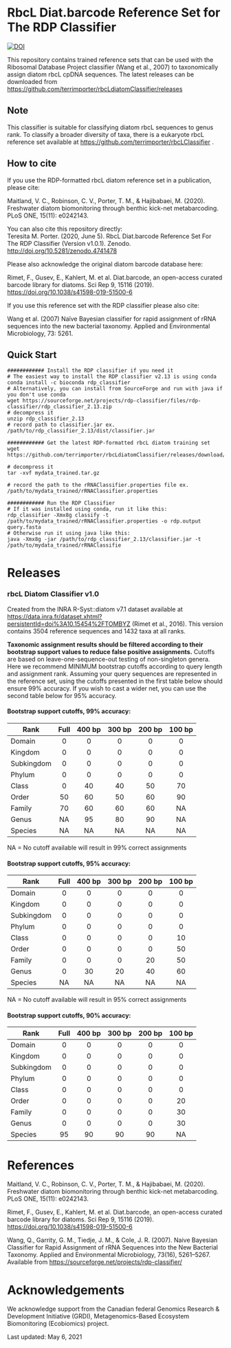 # RbcL Diat.barcode Reference Set for The RDP Classifier

[![DOI](https://zenodo.org/badge/DOI/10.5281/zenodo.4741478.svg)](https://doi.org/10.5281/zenodo.4741478)  

This repository contains trained reference sets that can be used with the Ribosomal Database Project classifier (Wang et al., 2007) to taxonomically assign diatom rbcL cpDNA sequences.  The latest releases can be downloaded from https://github.com/terrimporter/rbcLdiatomClassifier/releases

## Note

This classifier is suitable for classifying diatom rbcL sequences to genus rank.  To classify a broader diversity of taxa, there is a eukaryote rbcL reference set available at https://github.com/terrimporter/rbcLClassifier .

## How to cite

If you use the RDP-formatted rbcL diatom reference set in a publication, please cite:

Maitland, V. C., Robinson, C. V., Porter, T. M., & Hajibabaei, M. (2020). Freshwater diatom biomonitoring through benthic kick-net metabarcoding. PLoS ONE, 15(11): e0242143.

You can also cite this repository directly:  
Teresita M. Porter. (2020, June 5). RbcL Diat.barcode Reference Set For The RDP Classifier (Version v1.0.1). Zenodo. http://doi.org/10.5281/zenodo.4741478   

Please also acknowledge the original diatom barcode database here:

Rimet, F., Gusev, E., Kahlert, M. et al. Diat.barcode, an open-access curated barcode library for diatoms. Sci Rep 9, 15116 (2019). https://doi.org/10.1038/s41598-019-51500-6

If you use this reference set with the RDP classifier please also cite:

Wang et al. (2007) Naïve Bayesian classifier for rapid assignment of rRNA sequences into the new bacterial taxonomy. Applied and Environmental Microbiology, 73: 5261.

## Quick Start

```linux
############ Install the RDP classifier if you need it
# The easiest way to install the RDP classifier v2.13 is using conda
conda install -c bioconda rdp_classifier
# Alternatively, you can install from SourceForge and run with java if you don't use conda
wget https://sourceforge.net/projects/rdp-classifier/files/rdp-classifier/rdp_classifier_2.13.zip
# decompress it
unzip rdp_classifier_2.13
# record path to classifier.jar ex. /path/to/rdp_classifier_2.13/dist/classifier.jar

############ Get the latest RDP-formatted rbcL diatom training set
wget https://github.com/terrimporter/rbcLdiatomClassifier/releases/download/v1.0/mydata_trained.tar.gz

# decompress it
tar -xvf mydata_trained.tar.gz

# record the path to the rRNAClassifier.properties file ex. /path/to/mydata_trained/rRNAClassifier.properties

############ Run the RDP Classifier 
# If it was installed using conda, run it like this:
rdp_classifier -Xmx8g classify -t /path/to/mydata_trained/rRNAClassifier.properties -o rdp.output query.fasta
# Otherwise run it using java like this:
java -Xmx8g -jar /path/to/rdp_classifier_2.13/classifier.jar -t /path/to/mydata_trained/rRNAClassifie
```

# Releases

### rbcL Diatom Classifier v1.0

Created from the INRA R-Syst::diatom v7.1 dataset available at https://data.inra.fr/dataset.xhtml?persistentId=doi%3A10.15454%2FTOMBYZ (Rimet et al., 2016).  This version contains 3504 reference sequences and 1432 taxa at all ranks.

**Taxonomic assignment results should be filtered according to their bootstrap support values to reduce false positive assignments.**  Cutoffs are based on leave-one-sequence-out testing of non-singleton genera. Here we recommend MINIMUM bootstrap cutoffs according to query length and assignment rank.  Assuming your query sequences are represented in the reference set, using the cutoffs presented in the first table below should ensure 99% accuracy.  If you wish to cast a wider net, you can use the second table below for 95% accuracy.

#### Bootstrap support cutoffs, 99% accuracy:

Rank | Full | 400 bp | 300 bp | 200 bp | 100 bp
--- |:---:|:---:|:---:|:---:|:---:
Domain | 0 | 0 | 0 | 0 | 0
Kingdom | 0 | 0 | 0 | 0 | 0
Subkingdom | 0 | 0 | 0 | 0 | 0
Phylum | 0 | 0 | 0 | 0 | 0
Class | 0 | 40 | 40 | 50 | 70
Order | 50 | 60 | 50 | 60 | 90
Family | 70 | 60 | 60 | 60 | NA
Genus | NA | 95 | 80 | 90 | NA
Species | NA | NA | NA | NA | NA

NA = No cutoff available will result in 99% correct assignments

#### Bootstrap support cutoffs, 95% accuracy:

Rank | Full | 400 bp | 300 bp | 200 bp | 100 bp
--- |:---:|:---:|:---:|:---:|:---:
Domain | 0 | 0 | 0 | 0 | 0
Kingdom | 0 | 0 | 0 | 0 | 0
Subkingdom | 0 | 0 | 0 | 0 | 0
Phylum | 0 | 0 | 0 | 0 | 0
Class | 0 | 0 | 0 | 0 | 10
Order | 0 | 0 | 0 | 0 | 50
Family | 0 | 0 | 0 | 20 | 50
Genus | 0 | 30 | 20 | 40 | 60
Species | NA | NA | NA | NA | NA

NA = No cutoff available will result in 95% correct assignments

#### Bootstrap support cutoffs, 90% accuracy:

Rank | Full | 400 bp | 300 bp | 200 bp | 100 bp
--- |:---:|:---:|:---:|:---:|:---:
Domain | 0 | 0 | 0 | 0 | 0
Kingdom | 0 | 0 | 0 | 0 | 0
Subkingdom | 0 | 0 | 0 | 0 | 0
Phylum | 0 | 0 | 0 | 0 | 0
Class | 0 | 0 | 0 | 0 | 0
Order | 0 | 0 | 0 | 0 | 20
Family | 0 | 0 | 0 | 0 | 30
Genus | 0 | 0 | 0 | 0 | 30
Species | 95 | 90 | 90 | 90 | NA

# References

Maitland, V. C., Robinson, C. V., Porter, T. M., & Hajibabaei, M. (2020). Freshwater diatom biomonitoring through benthic kick-net metabarcoding. PLoS ONE, 15(11): e0242143.

Rimet, F., Gusev, E., Kahlert, M. et al. Diat.barcode, an open-access curated barcode library for diatoms. Sci Rep 9, 15116 (2019). https://doi.org/10.1038/s41598-019-51500-6

Wang, Q., Garrity, G. M., Tiedje, J. M., & Cole, J. R. (2007). Naive Bayesian Classifier for Rapid Assignment of rRNA Sequences into the New Bacterial Taxonomy. Applied and Environmental Microbiology, 73(16), 5261–5267. Available from https://sourceforge.net/projects/rdp-classifier/

# Acknowledgements

We acknowledge support from the Canadian federal Genomics Research & Development Initiative (GRDI), Metagenomics-Based Ecosystem Biomonitoring (Ecobiomics) project.

Last updated: May 6, 2021
